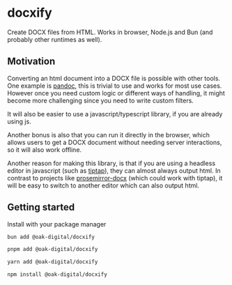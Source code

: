 # docxify

Create DOCX files from HTML. Works in browser, Node.js and Bun (and probably other runtimes as well).

## Motivation

Converting an html document into a DOCX file is possible with other tools.
One example is [pandoc](https://pandoc.org/), this is trivial to use and works for most use cases.
However once you need custom logic or different ways of handling, it might become more challenging since you need to write custom filters.

It will also be easier to use a javascript/typescript library, if you are already using js.

Another bonus is also that you can run it directly in the browser, which allows users to get a DOCX document without needing server interactions, so it will also work offline.

Another reason for making this library, is that if you are using a headless editor in javascript (such as [tiptap](https://tiptap.dev/)), they can almost always output html.
In contrast to projects like [prosemirror-docx](https://github.com/curvenote/prosemirror-docx) (which could work with tiptap), it will be easy to switch to another editor which can also output html.

## Getting started

Install with your package manager

```bash
bun add @oak-digital/docxify
```

```bash
pnpm add @oak-digital/docxify
```

```bash
yarn add @oak-digital/docxify
```

```bash
npm install @oak-digital/docxify
```
